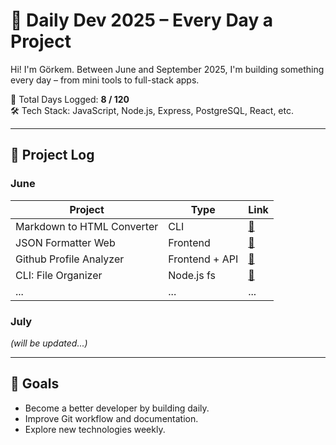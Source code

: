 # 🎯 Daily Dev 2025 – Every Day a Project

Hi! I'm Görkem. Between June and September 2025, I'm building something every day – from mini tools to full-stack apps.

📅 Total Days Logged: **8 / 120**  
🛠️ Tech Stack: JavaScript, Node.js, Express, PostgreSQL, React, etc.

---

## 📆 Project Log

### June
| Project | Type | Link |
|---------|------|------|
| Markdown to HTML Converter | CLI | [🔗](./06-June/01-markdown-to-html) |
| JSON Formatter Web | Frontend | [🔗](./06-June/02-json-formatter) |
| Github Profile Analyzer | Frontend + API | [🔗](./06-June/03-github-profile-analyzer) |
| CLI: File Organizer | Node.js fs | [🔗](./06-June/04-file-organizer/) |
| ... | ... | ... | ... |

### July
_(will be updated...)_

---

## 📌 Goals
- Become a better developer by building daily.
- Improve Git workflow and documentation.
- Explore new technologies weekly.


